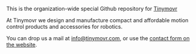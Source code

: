 This is the organization-wide special Github repository for [Tinymovr](https://github.com/tinymovr)

At Tinymovr we design and manufacture compact and affordable motion control products and accessories for robotics.

 You can drop us a mail at info@tinymovr.com, or use the [contact form on the website](https://tinymovr.com/pages/about-us).
